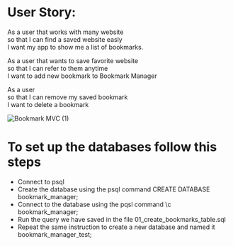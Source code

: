 # User Story:
As a user that works with many website  
so that I can find a saved website easly  
I want my app to show me a list of bookmarks.

As a user that wants to save favorite website  
so that I can refer to them anytime  
I want to add new bookmark to Bookmark Manager   

As a user  
so that I can remove my saved bookmark  
I want to delete a bookmark  

![Bookmark MVC (1)](https://user-images.githubusercontent.com/55661212/133113390-f81a9c28-be4a-42ae-8c81-f1ff0141d1b8.jpg)

# To set up the databases follow this steps   
* Connect to psql  
* Create the database using the psql command CREATE DATABASE bookmark_manager;
* Connect to the database using the pqsl command \c bookmark_manager;  
* Run the query we have saved in the file 01_create_bookmarks_table.sql  
* Repeat the same instruction to create a new database and named it bookmark_manager_test;
